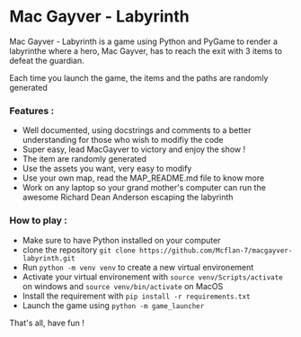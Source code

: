 # Mac Gayver - Labyrinth 
Mac Gayver - Labyrinth is a game using Python and PyGame to render a labyrinthe where a hero, Mac Gayver, has to reach the exit with 3 items to defeat the guardian.

Each time you launch the game, the items and the paths are randomly generated

### Features :

- Well documented, using docstrings and comments to a better understanding for those who wish to modifiy the code
- Super easy, lead MacGayver to victory and enjoy the show !
- The item are randomly generated
- Use the assets you want, very easy to modify 
- Use your own map, read the  MAP_README.md file to know more
- Work on any laptop so your grand mother's computer  can run the awesome Richard Dean Anderson escaping the labyrinth 

### How to play :

- Make sure to have Python installed on your computer
- clone the repository `git clone https://github.com/Mcflan-7/macgayver-labyrinth.git`
- Run `python -m venv venv` to create a new virtual environement
- Activate your virtual environement with `source venv/Scripts/activate` on windows and `source venv/bin/activate` on MacOS
- Install the requirement with `pip install -r requirements.txt`
- Launch the game using `python -m game_launcher`

That's all, have fun !

